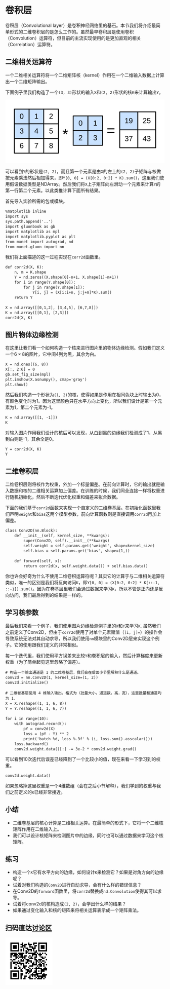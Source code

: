 # 卷积层

卷积层（Convolutional layer）是卷积神经网络里的基石。本节我们将介绍最简单形式的二维卷积层的是怎么工作的。虽然最早卷积层是使用卷积（Convolution）运算符，但目前的主流实现使用的是更加直观的相关（Correlation）运算符。

## 二维相关运算符

一个二维相关运算符将一个二维矩阵核（kernel）作用在一个二维输入数据上计算出一个二维矩阵输出。

下面例子里我们构造了一个`(3, 3)`形状的输入`X`和`(2, 2)`形状的核`K`来计算输出`Y`。

![二维相关运算符。](../img/correlation.svg)

可以看到`Y`的形状是`(2, 2)`，而且第一个元素是由`X`的左上的`(2, 2)`子矩阵与核做按元素乘法然后相加得来，即`Y[0, 0] = (X[0:2, 0:2] * K).sum()`，这里我们使用假设数据类型是NDArray。然后我们将`X`上子矩阵向左滑动一个元素来计算`Y`的第一行第二个元素。以此类推计算下面所有结果。

首先导入实验所需的包或模块。

```{.python .input  n=21}
%matplotlib inline
import sys
sys.path.append('..')
import gluonbook as gb
import matplotlib as mpl  
import matplotlib.pyplot as plt
from mxnet import autograd, nd
from mxnet.gluon import nn
```

我们将上面描述的这一过程实现在`corr2d`函数里。

```{.python .input}
def corr2d(X, K):
    n, m = K.shape
    Y = nd.zeros((X.shape[0]-n+1, X.shape[1]-m+1))
    for i in range(Y.shape[0]):
        for j in range(Y.shape[1]):
            Y[i, j] = (X[i:i+n, j:j+m]*K).sum()
    return Y

X = nd.array([[0,1,2], [3,4,5], [6,7,8]])
K = nd.array([[0,1], [2,3]])
corr2d(X, K)
```

## 图片物体边缘检测

在这里让我们看一个如何构造一个核来进行图片里的物体边缘检测。假如我们定义一个$6\times 8$的图片，它中间4列为黑，其余为白。

```{.python .input  n=66}
X = nd.ones((6, 8))
X[:, 2:6] = 0
gb.set_fig_size(mpl)
plt.imshow(X.asnumpy(), cmap='gray')
plt.show()
```

然后我们构造一个形状为`(1, 2)`的核，使得如果是作用在相同色块上时输出为0，有颜色变化时为1。因为这里颜色只在水平方向上变化，所以我们设计是第一个元素为1，第二个元素为-1。

```{.python .input  n=67}
K = nd.array([[1, -1]])
K
```

对输入图片作用我们设计的核后可以发现，从白到黑的边缘我们检测成了1，从黑到白则是-1，其余全是0。

```{.python .input  n=69}
Y = corr2d(X, K)
Y
```

## 二维卷积层

二维卷积层则将核作为权重，外加一个标量偏差。在前向计算时，它的输出就是输入数据和核的二维相关运算加上偏差。在训练的时候，我们同全连接一样将权重进行随机初始化，然后不断迭代优化权重和偏差来拟合数据。

下面的我们基于`corr2d`函数来实现一个自定义的二维卷基层。在初始化函数里我们声明`weight`和`bias`这两个模型参数，前向计算函数则是直接调用`corr2d`再加上偏差。

```{.python .input  n=70}
class Conv2D(nn.Block):
    def __init__(self, kernel_size, **kwargs):
        super(Conv2D, self).__init__(**kwargs)
        self.weight = self.params.get('weight', shape=kernel_size)
        self.bias = self.params.get('bias', shape=(1,))

    def forward(self, x):
        return corr2d(x, self.weight.data()) + self.bias.data()
```

你也许会好奇为什么不使用二维卷积运算符呢？其实它的计算于与二维相关运算符类似，唯一的区别是我们将反向访问`K`，即`Y[0, 0] = (X[0:2, 0:2] * K[::-1, ::-1]).sum()`。因为在卷基层里我们会通过数据来学习`K`，所以不管是正向还是反向访问，我们最后得到的结果是一样的。

## 学习核参数

最后我们来看一个例子，我们使用图片边缘检测例子里的`X`和`Y`来学习`K`. 虽然我们之前定义了Conv2D，但由于`corr2d`使用了对单个元素赋值（`[i, j]=`）的操作会导致系统无法对其自动求导，所以我们使用`nn`模块里的Conv2D层来实现这个例子。它的使用跟我们定义的非常相似。

每一个迭代里，我们使用平方误差来比较`Y`和卷积层的输入，然后计算梯度来更新权重（为了简单起见这里忽略了偏差）。

```{.python .input  n=83}
# 构造一个输出通道是 1 的二维卷基层，我们会在后面小节里解释什么是通道。
conv2d = nn.Conv2D(1, kernel_size=(1, 2))
conv2d.initialize()

# 二维卷基层使用 4 维输入输出，格式为（批量大小，通道数，高，宽），这里批量和通道均为 1.
X = X.reshape((1, 1, 6, 8))
Y = Y.reshape((1, 1, 6, 7))

for i in range(10):
    with autograd.record():
        pY = conv2d(X)
        loss = (pY - Y) ** 2
        print('batch %d, loss %.3f' % (i, loss.sum().asscalar()))
    loss.backward()
    conv2d.weight.data()[:] -= 3e-2 * conv2d.weight.grad()
```

可以看到10次迭代后误差已经降到了一个比较小的值，现在来看一下学习到的权重。

```{.python .input}
conv2d.weight.data()
```

如果忽略掉这里权重是一个4维数组（会在之后小节解释），我们学到的权重与我们之前定义的`K`已经非常接近。

## 小结

- 二维卷基层的核心计算是二维相关运算。在最简单的形式下，它将一个二维核矩阵作用在二维输入上。
- 我们可以设计核矩阵来检测图片中的边缘，同时也可以通过数据来学习这个核矩阵。

## 练习

- 构造一个`X`它有水平方向的边缘，如何设计`K`来检测它？如果是对角方向的边缘呢？
- 试着对我们构造的`Conv2D`进行自动求导，会有什么样的错误信息？
- 在Conv2D的`forward`函数里，将`corr2d`替换成`nd.Convolution`使得其可以求导。
- 试着将conv2d的核构造成`(2, 2)`，会学出什么样的结果？
- 如果通过变化输入和核的矩阵来将相关运算表示成一个矩阵乘法。

## 扫码直达[讨论区](https://discuss.gluon.ai/t/topic/6314)

![](../img/qr_conv-layer.svg)
